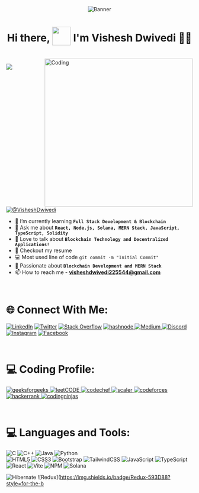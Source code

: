 <div id="header" align="center">
  <img src="./assets/banner2.gif" alt="Banner" />
  <h1 align='center'>
  Hi there, <img style="vertical-align: -30%" src="https://media.giphy.com/media/KGMzZvWa5su2O5LCVR/giphy.gif" width="50" height="50"> I'm Vishesh Dwivedi 👨‍💻
  </h1>
</div> <br>

<img align="right" alt="Coding" width="400" src="https://cdn.dribbble.com/users/1162077/screenshots/3848914/programmer.gif">

[![](https://visitcount.itsvg.in/api?id=VisheshDwivedi&icon=5&color=5)](https://visitcount.itsvg.in)

<p align="left">
  <a href="https://twitter.com/@VisheshDwivedi" target="_blank">
    <img src="https://img.shields.io/twitter/follow/VisheshDwivedi?logo=twitter&style=for-the-badge" alt="@VisheshDwivedi" />
  </a>
</p>

- 🌱 I’m currently learning **`Full Stack Development & Blockchain`**
- 💬 Ask me about **`React, Node.js, Solana, MERN Stack, JavaScript, TypeScript, Solidity`**
- 🚀 Love to talk about **`Blockchain Technology and Decentralized Applications!`**
- 📝 Checkout my resume
- 💻 Most used line of code `git commit -m "Initial Commit"`
- 💪 Passionate about **`Blockchain Development and MERN Stack`**
- 📫 How to reach me - **visheshdwivedi225544@gmail.com**

<br />

# **🌐 Connect With Me:**
[![LinkedIn](https://img.shields.io/badge/LinkedIn-%230077B5.svg?logo=linkedin&logoColor=white)](https://www.linkedin.com/in/visheshdwivedi/)
[![Twitter](https://img.shields.io/badge/Twitter-%231DA1F2.svg?logo=Twitter&logoColor=white)](https://twitter.com/VisheshDwivedi)
[![Stack Overflow](https://img.shields.io/badge/-Stackoverflow-FE7A16?logo=stack-overflow&logoColor=white)](https://stackoverflow.com/users/your-stackoverflow-id)
<a href='https://hashnode.com/@VisheshDwivedi' target="_blank">
  <img alt='hashnode' src='https://img.shields.io/badge/Hashnode-100000?style=plastic&logo=hashnode&logoColor=1D1AF1&labelColor=FFFFFF&color=FFFFFF'/>
</a>
<a href='https://medium.com/@VisheshDwivedi' target="_blank">
  <img alt='Medium' src='https://img.shields.io/badge/Medium-100000?style=plastic&logo=Medium&logoColor=000000&labelColor=475AC7&color=475AC7'/>
</a>
[![Discord](https://img.shields.io/badge/Discord-%237289DA.svg?logo=discord&logoColor=white)](https://discord.com/channels/@VisheshDwivedi)
[![Instagram](https://img.shields.io/badge/Instagram-%23E4405F.svg?logo=Instagram&logoColor=white)](https://www.instagram.com/visheshdwivedi)
[![Facebook](https://img.shields.io/badge/Facebook-%231877F2.svg?logo=Facebook&logoColor=white)](https://www.facebook.com/visheshdwivedi)

<br />

# **💻 Coding Profile:**

<p align="left">
  <a href='https://auth.geeksforgeeks.org/user/visheshdwivedi' target="_blank">
    <img alt='geeksforgeeks' src='https://img.shields.io/badge/GeeksforGeeks-100000?style=plastic&logo=geeksforgeeks&logoColor=12FF00&labelColor=D7D4D4&color=FFFFFF'/>
  </a>
  <a href="https://www.leetcode.com/visheshdwivedi" target="_blank">
    <img alt='leetCODE' src='https://img.shields.io/badge/Leetcode-100000?style=plastic&logo=leetCODE&logoColor=000000&labelColor=F09A1A&color=FFFFFF'/>
  </a>
  <a href='https://www.codechef.com/users/vishesh_dwivedi' target="_blank">
    <img alt='codechef' src='https://img.shields.io/badge/Codechef-100000?style=plastic&logo=codechef&logoColor=6E3A1B&labelColor=D7D4D4&color=FFFFFF'/>
  </a>
  <a href='https://www.interviewbit.com/profile/VisheshDwivedi' target="_blank">
    <img alt='scaler' src='https://img.shields.io/badge/InterviewBit-100000?style=plastic&logo=scaler&logoColor=EE8B29&labelColor=D7D4D4&color=FFFFFF'/>
  </a>
  <a href='https://codeforces.com/profile/VisheshDwivedi' target="_blank">
    <img alt='codeforces' src='https://img.shields.io/badge/CodeForces-100000?style=plastic&logo=codeforces&logoColor=EE8B29&labelColor=D7D4D4&color=FFFFFF'/>
  </a>
  <a href='https://www.hackerrank.com/visheshdwivedi' target="_blank">
    <img alt='hackerrank' src='https://img.shields.io/badge/HackerRank-100000?style=plastic&logo=hackerrank&logoColor=2EC866&labelColor=D7D4D4&color=FFFFFF'/>
  </a>
  <a href='https://www.codingninjas.com/codestudio/profile/Vishesh_Dwivedi' target="_blank">
    <img alt='codingninjas' src='https://img.shields.io/badge/Coding_Ninjas-100000?style=plastic&logo=codingninjas&logoColor=EE8B29&labelColor=D7D4D4&color=FFFFFF'/>
  </a>
</p>

<br />

# **💻 Languages and Tools:**

![C](https://img.shields.io/badge/c-%2300599C.svg?style=for-the-badge&logo=c&logoColor=white) 
![C++](https://img.shields.io/badge/c++-%2300599C.svg?style=for-the-badge&logo=c%2B%2B&logoColor=white)
![Java](https://img.shields.io/badge/java-%23ED8B00.svg?style=for-the-badge&logo=java&logoColor=white) 
![Python](https://img.shields.io/badge/python-3670A0?style=for-the-badge&logo=python&logoColor=ffdd54)  
![HTML5](https://img.shields.io/badge/html5-%23E34F26.svg?style=for-the-badge&logo=html5&logoColor=white) 
![CSS3](https://img.shields.io/badge/css3-%231572B6.svg?style=for-the-badge&logo=css3&logoColor=white) 
![Bootstrap](https://img.shields.io/badge/bootstrap-%23563D7C.svg?style=for-the-badge&logo=bootstrap&logoColor=white) 
![TailwindCSS](https://img.shields.io/badge/tailwindcss-%2338B2AC.svg?style=for-the-badge&logo=tailwind-css&logoColor=white)
![JavaScript](https://img.shields.io/badge/javascript-%23323330.svg?style=for-the-badge&logo=javascript&logoColor=%23F7DF1E) 
![TypeScript](https://img.shields.io/badge/TypeScript-007ACC?style=for-the-badge&logo=typescript&logoColor=white) 
![React](https://img.shields.io/badge/react-%2320232a.svg?style=for-the-badge&logo=react&logoColor=%2361DAFB) 
![Vite](https://img.shields.io/badge/Vite-B73BFE?style=for-the-badge&logo=vite&logoColor=FFD62E)
![NPM](https://img.shields.io/badge/npm-CB3837?style=for-the-badge&logo=npm&logoColor=white)
![Solana](https://img.shields.io/badge/solana-%23424BBF.svg?style=for-the-badge&logo=solana&logoColor=white)

![Hibernate](https://img.shields.io/badge/Hibernate-59666C?style=for-the-badge&logo=Hibernate&logoColor=white)
![Redux](https://img.shields.io/badge/Redux-593D88?style=for-the-b
